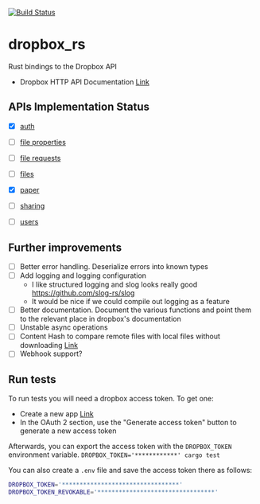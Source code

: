 [![Build Status](https://travis-ci.org/jonfk/dropbox_rs.svg?branch=master)](https://travis-ci.org/jonfk/dropbox_rs)

# dropbox_rs
Rust bindings to the Dropbox API 

- Dropbox HTTP API Documentation [Link](https://www.dropbox.com/developers/documentation/http/documentation)

## APIs Implementation Status
- [x] [auth](https://www.dropbox.com/developers/documentation/http/documentation#auth)
- [ ] [file properties](https://www.dropbox.com/developers/documentation/http/documentation#file_properties)
- [ ] [file requests](https://www.dropbox.com/developers/documentation/http/documentation#file_requests)
- [ ] [files](https://www.dropbox.com/developers/documentation/http/documentation#files)
- [x] [paper](https://www.dropbox.com/developers/documentation/http/documentation#paper)
- [ ] [sharing](https://www.dropbox.com/developers/documentation/http/documentation#sharing)
- [ ] [users](https://www.dropbox.com/developers/documentation/http/documentation#users)


## Further improvements
- [ ] Better error handling. Deserialize errors into known types
- [ ] Add logging and logging configuration
    - I like structured logging and slog looks really good https://github.com/slog-rs/slog
    - It would be nice if we could compile out logging as a feature
- [ ] Better documentation. Document the various functions and point them to the relevant place in dropbox's documentation 
- [ ] Unstable async operations
- [ ] Content Hash to compare remote files with local files without downloading [Link](https://www.dropbox.com/developers/reference/content-hash)
- [ ] Webhook support?

## Run tests
To run tests you will need a dropbox access token. To get one:
- Create a new app [Link](https://www.dropbox.com/developers/apps)
- In the OAuth 2 section, use the "Generate access token" button to generate a new access token

Afterwards, you can export the access token with the `DROPBOX_TOKEN` environment variable. `DROPBOX_TOKEN='************' cargo test`

You can also create a `.env` file and save the access token there as follows:
```bash
DROPBOX_TOKEN='*********************************'
DROPBOX_TOKEN_REVOKABLE='*********************************'
```
